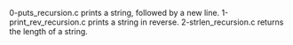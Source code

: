 0-puts_recursion.c prints a string, followed by a new line.
1-print_rev_recursion.c prints a string in reverse.
2-strlen_recursion.c returns the length of a string.
